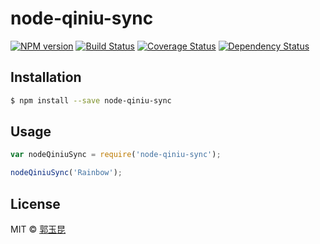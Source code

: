 # node-qiniu-sync 
[![NPM version][npm-image]][npm-url]
[![Build Status][travis-image]][travis-url]
[![Coverage Status][coveralls-image]][coveralls-url]
[![Dependency Status][daviddm-image]][daviddm-url] 

> 

## Installation

```sh
$ npm install --save node-qiniu-sync
```

## Usage

```js
var nodeQiniuSync = require('node-qiniu-sync');

nodeQiniuSync('Rainbow');
```
## License

MIT © [郭玉昆]()


[npm-image]: https://badge.fury.io/js/node-qiniu-sync.svg
[npm-url]: https://npmjs.org/package/node-qiniu-sync
[travis-image]: https://travis-ci.org/gyk001/node-qiniu-sync.svg?branch=master
[travis-url]: https://travis-ci.org/gyk001/node-qiniu-sync
[daviddm-image]: https://david-dm.org/gyk001/node-qiniu-sync.svg?theme=shields.io
[daviddm-url]: https://david-dm.org/gyk001/node-qiniu-sync
[coveralls-image]: https://coveralls.io/repos/github/gyk001/node-qiniu-sync/badge.svg?branch=master
[coveralls-url]: https://coveralls.io/github/gyk001/node-qiniu-sync?branch=master
